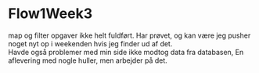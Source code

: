 # Flow1Week3

map og filter opgaver ikke helt fuldført. Har prøvet, og kan være jeg pusher noget nyt op i weekenden hvis jeg finder ud af det.  
Havde også problemer med min side ikke modtog data fra databasen, En aflevering med nogle huller, men arbejder på det. 
